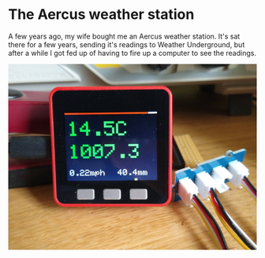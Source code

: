 
# The Aercus weather station

A few years ago, my wife bought me an Aercus weather station. It's sat there for a few years, sending it's readings to Weather Underground, but after a while I got fed up of having to fire up a computer to see the readings.

![](https://github.com/wicked-rainman/wicked-rainman.github.io/blob/master/pictures/wstack.png "Just look at those lovely colours!")

